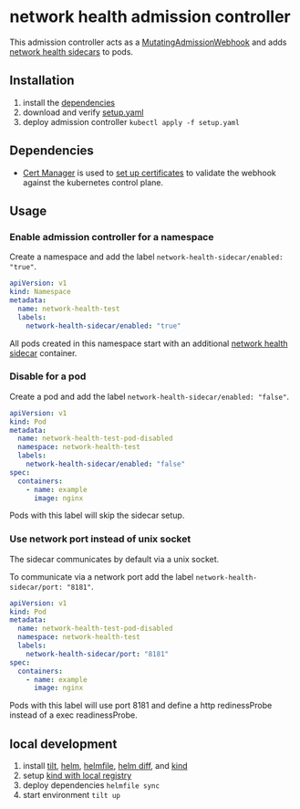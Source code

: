 # network health admission controller

This admission controller acts as a [MutatingAdmissionWebhook](https://kubernetes.io/docs/reference/access-authn-authz/admission-controllers/#mutatingadmissionwebhook) and adds [network health sidecars](https://github.com/damoon/network-health-sidecar) to pods.


## Installation

1. install the [dependencies](#Dependencies)
2. download and verify [setup.yaml](setup.yaml)
3. deploy admission controller `kubectl apply -f setup.yaml`

## Dependencies

- [Cert Manager](https://cert-manager.io/docs/installation/helm/#installing-with-helm) is used to [set up certificates](https://cert-manager.io/docs/concepts/ca-injector/) to validate the webhook against the kubernetes control plane.


## Usage

### Enable admission controller for a namespace

Create a namespace and add the label `network-health-sidecar/enabled: "true"`.

``` yaml
apiVersion: v1
kind: Namespace
metadata:
  name: network-health-test
  labels:
    network-health-sidecar/enabled: "true"
```

All pods created in this namespace start with an additional [network health sidecar](https://github.com/damoon/network-health-sidecar) container.


### Disable for a pod

Create a pod and add the label `network-health-sidecar/enabled: "false"`.

``` yaml
apiVersion: v1
kind: Pod
metadata:
  name: network-health-test-pod-disabled
  namespace: network-health-test
  labels:
    network-health-sidecar/enabled: "false"
spec:
  containers:
    - name: example
      image: nginx
```

Pods with this label will skip the sidecar setup.


### Use network port instead of unix socket

The sidecar communicates by default via a unix socket.

To communicate via a network port add the label `network-health-sidecar/port: "8181"`.

``` yaml
apiVersion: v1
kind: Pod
metadata:
  name: network-health-test-pod-disabled
  namespace: network-health-test
  labels:
    network-health-sidecar/port: "8181"
spec:
  containers:
    - name: example
      image: nginx
```

Pods with this label will use port 8181 and define a http redinessProbe instead of a exec readinessProbe.


## local development

1. install [tilt](https://docs.tilt.dev/install.html), [helm](https://helm.sh/docs/intro/install/#from-script), [helmfile](https://github.com/roboll/helmfile#installation), [helm diff](https://github.com/databus23/helm-diff#using-helm-plugin-manager--23x), and [kind](https://kind.sigs.k8s.io/docs/user/quick-start/#installation)
2. setup [kind with local registry](https://github.com/tilt-dev/kind-local#how-to-try-it)
3. deploy dependencies `helmfile sync`
4. start environment `tilt up`
